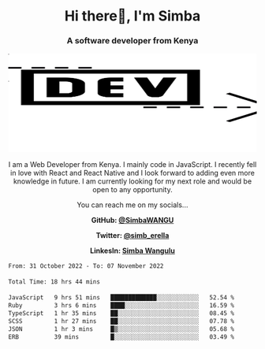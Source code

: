 
<h1 align="center"> Hi there👋, I'm Simba</h1>
<h3 align="center">A software developer from Kenya</h3>

<img src="/arrow-svgrepo-com.svg" margin="auto" width="100%" height="200px">


<p align="center">I am a Web Developer from Kenya. I mainly code in JavaScript. I recently fell in love with React and React Native and I look forward to adding even more knowledge in future. I am currently looking for my next role and would be open to any opportunity.</p>

<p align="center">You can reach me on my socials... </p>

<div align="center">

__<p>  GitHub: [@SimbaWANGU](https://github.com/SimbaWANGU)__  </p>
__<p> Twitter: [@simb_erella](https://twitter.com/simb_erella)__ </p>
__<p> LinkesIn: [Simba Wangulu](https://www.linkedin.com/in/simba-wangulu/)__ </p>

</div>

<!--START_SECTION:waka-->

```text
From: 31 October 2022 - To: 07 November 2022

Total Time: 18 hrs 44 mins

JavaScript   9 hrs 51 mins   █████████████░░░░░░░░░░░░   52.54 %
Ruby         3 hrs 6 mins    ████░░░░░░░░░░░░░░░░░░░░░   16.59 %
TypeScript   1 hr 35 mins    ██░░░░░░░░░░░░░░░░░░░░░░░   08.45 %
SCSS         1 hr 27 mins    ██░░░░░░░░░░░░░░░░░░░░░░░   07.78 %
JSON         1 hr 3 mins     █▒░░░░░░░░░░░░░░░░░░░░░░░   05.68 %
ERB          39 mins         █░░░░░░░░░░░░░░░░░░░░░░░░   03.49 %
```

<!--END_SECTION:waka-->

